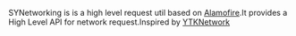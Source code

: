 
SYNetworking is is a high level request util based on [Alamofire](https://github.com/Alamofire/Alamofire).It provides a High Level API for network request.Inspired by [YTKNetwork](https://github.com/yuantiku/YTKNetwork)
